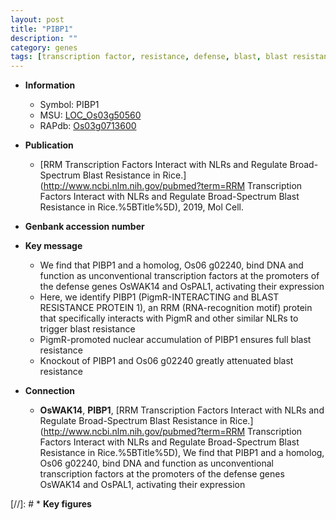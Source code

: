 ```yaml
---
layout: post
title: "PIBP1"
description: ""
category: genes
tags: [transcription factor, resistance, defense, blast, blast resistance]
---
```


* **Information**  
    + Symbol: PIBP1  
    + MSU: [LOC_Os03g50560](http://rice.uga.edu/cgi-bin/ORF_infopage.cgi?orf=LOC_Os03g50560)  
    + RAPdb: [Os03g0713600](https://rapdb.dna.affrc.go.jp/locus/?name=Os03g0713600)  

* **Publication**  
    + [RRM Transcription Factors Interact with NLRs and Regulate Broad-Spectrum Blast Resistance in Rice.](http://www.ncbi.nlm.nih.gov/pubmed?term=RRM Transcription Factors Interact with NLRs and Regulate Broad-Spectrum Blast Resistance in Rice.%5BTitle%5D), 2019, Mol Cell.

* **Genbank accession number**  

* **Key message**  
    + We find that PIBP1 and a homolog, Os06 g02240, bind DNA and function as unconventional transcription factors at the promoters of the defense genes OsWAK14 and OsPAL1, activating their expression
    + Here, we identify PIBP1 (PigmR-INTERACTING and BLAST RESISTANCE PROTEIN 1), an RRM (RNA-recognition motif) protein that specifically interacts with PigmR and other similar NLRs to trigger blast resistance
    + PigmR-promoted nuclear accumulation of PIBP1 ensures full blast resistance
    + Knockout of PIBP1 and Os06 g02240 greatly attenuated blast resistance

* **Connection**  
    + __OsWAK14__, __PIBP1__, [RRM Transcription Factors Interact with NLRs and Regulate Broad-Spectrum Blast Resistance in Rice.](http://www.ncbi.nlm.nih.gov/pubmed?term=RRM Transcription Factors Interact with NLRs and Regulate Broad-Spectrum Blast Resistance in Rice.%5BTitle%5D),  We find that PIBP1 and a homolog, Os06 g02240, bind DNA and function as unconventional transcription factors at the promoters of the defense genes OsWAK14 and OsPAL1, activating their expression

[//]: # * **Key figures**  


